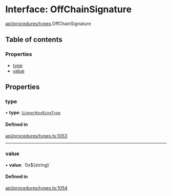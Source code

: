 # Interface: OffChainSignature

[api/procedures/types](../wiki/api.procedures.types).OffChainSignature

## Table of contents

### Properties

- [type](../wiki/api.procedures.types.OffChainSignature#type)
- [value](../wiki/api.procedures.types.OffChainSignature#value)

## Properties

### type

• **type**: [`SignerKeyRingType`](../wiki/api.procedures.types.SignerKeyRingType)

#### Defined in

[api/procedures/types.ts:1053](https://github.com/PolymeshAssociation/polymesh-sdk/blob/f8a937f04/src/api/procedures/types.ts#L1053)

___

### value

• **value**: \`0x$\{string}\`

#### Defined in

[api/procedures/types.ts:1054](https://github.com/PolymeshAssociation/polymesh-sdk/blob/f8a937f04/src/api/procedures/types.ts#L1054)
